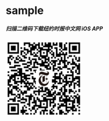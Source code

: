 sample
======

##### 扫描二维码下载纽约时报中文网 iOS APP
[<img src="https://raw.githubusercontent.com/chinanyt/apps/gh-pages/images/newsapp-iOS.png" alt="扫描二维码下载纽约时报中文网 iOS APP" width="200">](https://itunes.apple.com/us/app/niu-yue-shi-bao-zhong-wen-wang/id807498298?mt=8)

